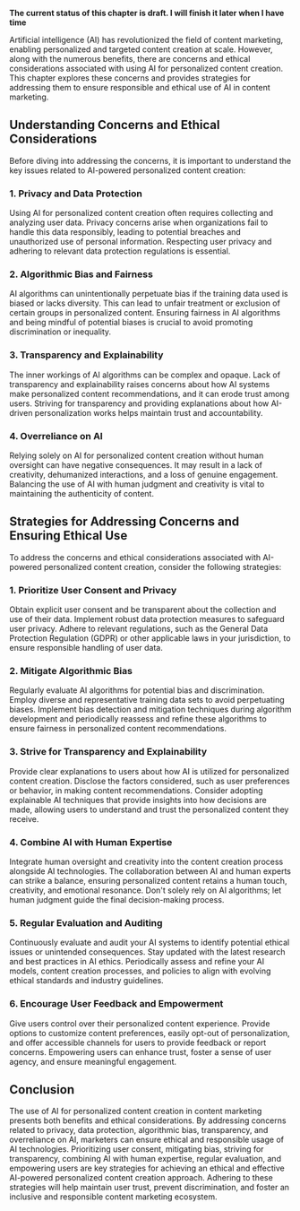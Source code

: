 **The current status of this chapter is draft. I will finish it later when I have time**

Artificial intelligence (AI) has revolutionized the field of content marketing, enabling personalized and targeted content creation at scale. However, along with the numerous benefits, there are concerns and ethical considerations associated with using AI for personalized content creation. This chapter explores these concerns and provides strategies for addressing them to ensure responsible and ethical use of AI in content marketing.

Understanding Concerns and Ethical Considerations
-------------------------------------------------

Before diving into addressing the concerns, it is important to understand the key issues related to AI-powered personalized content creation:

### 1. Privacy and Data Protection

Using AI for personalized content creation often requires collecting and analyzing user data. Privacy concerns arise when organizations fail to handle this data responsibly, leading to potential breaches and unauthorized use of personal information. Respecting user privacy and adhering to relevant data protection regulations is essential.

### 2. Algorithmic Bias and Fairness

AI algorithms can unintentionally perpetuate bias if the training data used is biased or lacks diversity. This can lead to unfair treatment or exclusion of certain groups in personalized content. Ensuring fairness in AI algorithms and being mindful of potential biases is crucial to avoid promoting discrimination or inequality.

### 3. Transparency and Explainability

The inner workings of AI algorithms can be complex and opaque. Lack of transparency and explainability raises concerns about how AI systems make personalized content recommendations, and it can erode trust among users. Striving for transparency and providing explanations about how AI-driven personalization works helps maintain trust and accountability.

### 4. Overreliance on AI

Relying solely on AI for personalized content creation without human oversight can have negative consequences. It may result in a lack of creativity, dehumanized interactions, and a loss of genuine engagement. Balancing the use of AI with human judgment and creativity is vital to maintaining the authenticity of content.

Strategies for Addressing Concerns and Ensuring Ethical Use
-----------------------------------------------------------

To address the concerns and ethical considerations associated with AI-powered personalized content creation, consider the following strategies:

### 1. Prioritize User Consent and Privacy

Obtain explicit user consent and be transparent about the collection and use of their data. Implement robust data protection measures to safeguard user privacy. Adhere to relevant regulations, such as the General Data Protection Regulation (GDPR) or other applicable laws in your jurisdiction, to ensure responsible handling of user data.

### 2. Mitigate Algorithmic Bias

Regularly evaluate AI algorithms for potential bias and discrimination. Employ diverse and representative training data sets to avoid perpetuating biases. Implement bias detection and mitigation techniques during algorithm development and periodically reassess and refine these algorithms to ensure fairness in personalized content recommendations.

### 3. Strive for Transparency and Explainability

Provide clear explanations to users about how AI is utilized for personalized content creation. Disclose the factors considered, such as user preferences or behavior, in making content recommendations. Consider adopting explainable AI techniques that provide insights into how decisions are made, allowing users to understand and trust the personalized content they receive.

### 4. Combine AI with Human Expertise

Integrate human oversight and creativity into the content creation process alongside AI technologies. The collaboration between AI and human experts can strike a balance, ensuring personalized content retains a human touch, creativity, and emotional resonance. Don't solely rely on AI algorithms; let human judgment guide the final decision-making process.

### 5. Regular Evaluation and Auditing

Continuously evaluate and audit your AI systems to identify potential ethical issues or unintended consequences. Stay updated with the latest research and best practices in AI ethics. Periodically assess and refine your AI models, content creation processes, and policies to align with evolving ethical standards and industry guidelines.

### 6. Encourage User Feedback and Empowerment

Give users control over their personalized content experience. Provide options to customize content preferences, easily opt-out of personalization, and offer accessible channels for users to provide feedback or report concerns. Empowering users can enhance trust, foster a sense of user agency, and ensure meaningful engagement.

Conclusion
----------

The use of AI for personalized content creation in content marketing presents both benefits and ethical considerations. By addressing concerns related to privacy, data protection, algorithmic bias, transparency, and overreliance on AI, marketers can ensure ethical and responsible usage of AI technologies. Prioritizing user consent, mitigating bias, striving for transparency, combining AI with human expertise, regular evaluation, and empowering users are key strategies for achieving an ethical and effective AI-powered personalized content creation approach. Adhering to these strategies will help maintain user trust, prevent discrimination, and foster an inclusive and responsible content marketing ecosystem.
